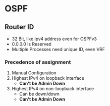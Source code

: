 # OSPF

## Router ID

* 32 Bit, like ipv4 address even for OSPFv3
* 0.0.0.0 Is Reserved
* Multiple Processes need unique ID, even VRF

### Precedence of assignment
1. Manual Configuration
2. Highest IPv4 on loopback interface
    * **Can't be Admin Down**
3. Highest IPv4 on non-loopback interface
    * Can be down/down
    * **Can't be Admin Down**